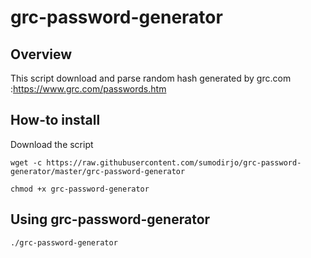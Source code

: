 # grc-password-generator

## Overview
This script download and parse random hash generated by grc.com :https://www.grc.com/passwords.htm


## How-to install

Download the script

```
wget -c https://raw.githubusercontent.com/sumodirjo/grc-password-generator/master/grc-password-generator
```

```
chmod +x grc-password-generator
```

## Using grc-password-generator

```
./grc-password-generator
```

